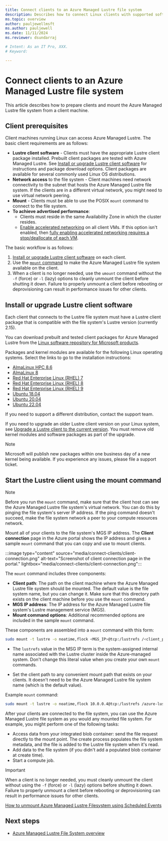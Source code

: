 ```yaml
---
title: Connect clients to an Azure Managed Lustre file system
description: Describes how to connect Linux clients with supported software versions to an Azure Managed Lustre file system.
ms.topic: overview
author: pauljewellmsft
ms.author: pauljewell
ms.date: 11/11/2024
ms.reviewer: dsundarraj

# Intent: As an IT Pro, XXX.
# Keyword: 

---
```


# Connect clients to an Azure Managed Lustre file system

This article describes how to prepare clients and mount the Azure Managed Lustre file system from a client machine.

## Client prerequisites

Client machines running Linux can access Azure Managed Lustre. The basic client requirements are as follows:

- **Lustre client software** - Clients must have the appropriate Lustre client package installed. Prebuilt client packages are tested with Azure Managed Lustre. See [Install or upgrade Lustre client software](#install-or-upgrade-lustre-client-software) for instructions and package download options. Client packages are available for several commonly used Linux OS distributions.
- **Network access** to the file system - Client machines need network connectivity to the subnet that hosts the Azure Managed Lustre file system. If the clients are in a different virtual network, you might need to use virtual network peering.
- **Mount** - Clients must be able to use the POSIX `mount` command to connect to the file system.
- **To achieve advertised performance**:
  - Clients must reside in the same Availability Zone in which the cluster resides.
  - [Enable accelerated networking](/azure/virtual-network/create-vm-accelerated-networking-cli#confirm-that-accelerated-networking-is-enabled) on all client VMs. If this option isn't enabled, then [fully enabling accelerated networking requires a stop/deallocate of each VM](/azure/virtual-network/accelerated-networking-overview#enabling-accelerated-networking-on-a-running-vm).

The basic workflow is as follows:

1. [Install or upgrade Lustre client software](#install-or-upgrade-lustre-client-software) on each client.
1. Use the [`mount` command](#start-the-lustre-client-using-the-mount-command) to make the Azure Managed Lustre file system available on the client.
1. When a client is no longer needed, use the `umount` command without the `-f` (force) or `-l` (lazy) options to cleanly unmount the client before shutting it down. Failure to properly unmount a client before rebooting or deprovisioning can result in performance issues for other clients.

## Install or upgrade Lustre client software

Each client that connects to the Lustre file system must have a Lustre client package that is compatible with the file system's Lustre version (currently 2.15).

You can download prebuilt and tested client packages for Azure Managed Lustre from the [Linux software repository for Microsoft products](/windows-server/administration/linux-package-repository-for-microsoft-software).

Packages and kernel modules are available for the following Linux operating systems. Select the links to go to the installation instructions:

- [AlmaLinux HPC 8.6](install-hpc-alma-86.md)
- [AlmaLinux 8](install-rhel-8.md)
- [Red Hat Enterprise Linux (RHEL) 7](install-rhel-7.md)
- [Red Hat Enterprise Linux (RHEL) 8](install-rhel-8.md)
- [Red Hat Enterprise Linux (RHEL) 9](install-rhel-9.md)
- [Ubuntu 18.04](install-ubuntu-18.md)
- [Ubuntu 20.04](install-ubuntu-20.md)
- [Ubuntu 22.04](install-ubuntu-22.md)

If you need to support a different distribution, contact the support team.

If you need to upgrade an older Lustre client version on your Linux system, see [Upgrade a Lustre client to the current version](client-upgrade.md). You must remove old kernel modules and software packages as part of the upgrade.

> [!NOTE]
> Microsoft will publish new packages within one business day of a new kernel being available. If you experience any issues, please file a support ticket.

## Start the Lustre client using the mount command

> [!NOTE]
> Before you run the `mount` command, make sure that the client host can see the Azure Managed Lustre file system's virtual network. You can do this by pinging the file system's server IP address. If the ping command doesn't succeed, make the file system network a peer to your compute resources network.

Mount all of your clients to the file system's MGS IP address. The **Client connection** page in the Azure portal shows the IP address and gives a sample `mount` command that you can copy and use to mount clients.

:::image type="content" source="media/connect-clients/client-connection.png" alt-text="Screenshot of client connection page in the portal." lightbox="media/connect-clients/client-connection.png":::

The `mount` command includes three components:

- **Client path**: The path on the client machine where the Azure Managed Lustre file system should be mounted. The default value is the file system name, but you can change it. Make sure that this directory path exists on the client machine before you use the `mount` command.
- **MGS IP address**: The IP address for the Azure Managed Lustre file system's Lustre management service (MGS).
- **Mount command options**: Additional recommended options are included in the sample `mount` command.

These components are assembled into a `mount` command with this form:

```bash
sudo mount -t lustre -o noatime,flock <MGS_IP>@tcp:/lustrefs /<client_path>
```

- The `lustrefs` value in the MSG IP term is the system-assigned internal name associated with the Lustre cluster inside the Azure-managed system. Don't change this literal value when you create your own `mount` commands.

- Set the client path to any convenient mount path that exists on your clients. It doesn't need to be the Azure Managed Lustre file system name (which is the default value).

Example `mount` command:

```bash
sudo mount -t lustre -o noatime,flock 10.0.0.4@tcp:/lustrefs /azure-lustre-mount
```

After your clients are connected to the file system, you can use the Azure Managed Lustre file system as you would any mounted file system. For example, you might perform one of the following tasks:

- Access data from your integrated blob container: send the file request directly to the mount point. The create process populates the file system metadata, and the file is added to the Lustre file system when it's read.
- Add data to the file system (if you didn't add a populated blob container at create time).
- Start a compute job.

> [!IMPORTANT]
> When a client is no longer needed, you must cleanly unmount the client without using the `-f` (force) or `-l` (lazy) options before shutting it down. Failure to properly unmount a client before rebooting or deprovisioning can result in performance issues for other clients.
>
> [How to unmount Azure Managed Lustre Filesystem using Scheduled Events](https://techcommunity.microsoft.com/t5/azure-high-performance-computing/how-to-unmount-azure-managed-lustre-filesystem-using-azure/ba-p/3917814)

## Next steps

- [Azure Managed Lustre File System overview](amlfs-overview.md)
